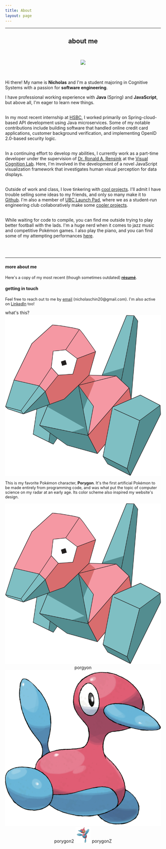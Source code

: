 ```yaml
---
title: About
layout: page
---
```

<!-- ![Profile Image]({% if site.external-image %}{{ site.picture }}{% else %}{{ site.url }}/{{ site.picture }}{% endif %}) -->

<hr/>
<center> <h2> about me </h2> </center>
<br class="porygon-line"/>
<p align="center">
	<img class="porygon" src='https://github.com/theblackathena/porygon/blob/master/assets/images/porygon.png' >
</p>
<br class="porygon-line"/>


<p>Hi there! My name is <b>Nicholas</b> and I'm a student majoring in Cognitive Systems with a passion for <b>software engineering</b>. <br> </p>

<p>I have professional working experience with <b> Java </b> (Spring) and <b> JavaScript</b>, but above all, I'm eager to learn new things.<br/><br/>

  In my most recent internship at <a target="_blank" href="https://www.hsbc.ca/"> HSBC</a>, I worked primarily on Spring-cloud-based API development using Java microservices. Some of my notable contributions include building software that handled online credit card applications, customer background verification, and implementing OpenID 2.0-based security logic. <br><br>

  In a continuing effort to develop my abilities, I currently work as a part-time developer under the supervision of <a target="_blank" href="https://www.researchgate.net/profile/Ronald_Rensink="> Dr. Ronald A. Rensink</a> at the <a target="_blank" href="https://viscoglab.psych.ubc.ca/"> Visual Cognition Lab</a>. Here, I'm involved in the development of a novel JavaScript visualization framework that investigates human visual perception for data displays. <br><br>

  Outside of work and class, I love tinkering with <a target="_blank" href="/projects"> cool projects</a>. I'll admit I have trouble selling some ideas to my friends, and only so many make it to <a target="_blank" href="https://github.com/theblackathena">Github</a>. I'm also a member of <a target="_blank" href="http://www.ubclaunchpad.com">UBC Launch Pad</a>, where we as a student-run engineering club collaboratively make some <a target="_blank" href="https://github.com/ubclaunchpad"> cooler projects</a>.<br><br>

  While waiting for code to compile, you can find me outside trying to play better football with the lads. I'm a huge nerd when it comes to jazz music and competitive Pokémon games. I also play the piano, and you can find some of my attempting performances <a target="_blank" href="/piano">here</a>. 
</p>
<br class="porygon-line"/>
<br>
<!-- <p align="center">
	<img class="mini-porygon" src='/assets/images/porygon.png' max-width="10%">
</p> -->
<!-- <p align="center">
<i style ="font-size:90%;">  </i> </p> -->
<hr/>


#### more about me
<p style="font-size:90%;">Here's a copy of my most recent (though sometimes outdated) <b><a target="_blank" href="mailto:nicholaschin20@gmail.com">résumé</a></b>.</p>


#### getting in touch
<p style="font-size:90%;">Feel free to reach out to me by <a target="_blank" href="mailto:nicholaschin20@gmail.com">email</a> (nicholaschin20@gmail.com). I'm also active on <a target="_blank" href="https://www.linkedin.com/in/nicholaschinjie/">LinkedIn</a> too! </p> 

<div class="inline-block">
 what's this?
<img class="mini-porygon" src='assets/images/porygon.png' max-width="10%">
</div>
<p style="font-size:90%;"> This is my favorite Pokémon character, <b>Porygon</b>. It's the first artificial Pokémon to be made entirely from programming code, and was what put the topic of computer science on my radar at an early age. Its color scheme also inspired my website's design.</p>


<center>
<div class="inline-block">
<img class="mini-porygon" src='assets/images/porygon.png' max-width="10%"> porgyon
<img class="mini-porygon" src='assets/images/porygon2.png' max-width="10%"> porygon2
<img class="mini-porygonz" src='assets/images/porygonz.png' width="10%"> porygonZ
</div>
<center/>



<!-- <h2>Skills</h2> -->

<!-- <ul class="skill-list">
	<li>HTML - Jade - Haml - Erb</li>
	<li>Responsive (Mobile First)</li>
	<li>CSS (Stylus, Sass, Less)</li>
	<li>Css Frameworks (Bootstrap, Foundation)</li>
	<li>Javascript (Design Patterns, Testes)</li>
	<li>NodeJS</li>
	<li>AngularJS - ReactJS</li>
	<li>Grunt - Gulp - Yeoman</li>
	<li>Git</li>
	<li>PHP</li>
	<li>Python</li>
	<li>MySQL - MongoDB</li>
	<li>Scrum and Kanban</li>
	<li>TDD e Continuous Integration</li>
</ul> -->

<!-- <h2>Projects</h2> -->
<!-- 
<ul>
	<li><a href="https://github.com/">Lorem Lorem</a></li>
	<li><a href="https://github.com/">Ipsum Dolor</a></li>
	<li><a href="https://github.com/">Dolor Lorem</a></li>
</ul> -->
